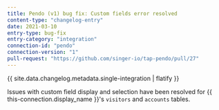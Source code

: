 ```yaml
---
title: Pendo (v1) bug fix: Custom fields error resolved
content-type: "changelog-entry"
date: 2021-03-10
entry-type: bug-fix
entry-category: "integration"
connection-id: "pendo"
connection-version: "1"
pull-request: "https://github.com/singer-io/tap-pendo/pull/27"
---
```


{{ site.data.changelog.metadata.single-integration | flatify }}

Issues with custom field display and selection have been resolved for {{ this-connection.display_name }}'s `visitors` and `accounts` tables.
